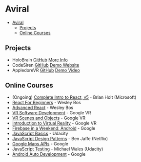 # Aviral

- [Aviral](#aviral)
  - [Projects](#projects)
  - [Online Courses](#online-courses)

## Projects

- HoloBrain [GitHub](https://github.com/aviral-garg/Holobrain) [More Info](http://eml.ubc.ca/eml-hive/holobrain/)
- CodeSiren [GitHub](https://github.com/aviral-garg/codeSirensWeb) [Demo Website](https://aviral-garg.github.io/codeSirensWeb/)
- AppledoreVR [GitHub](https://github.com/aviral-garg/Appledore-VR) [Demo Video](https://www.youtube.com/watch?v=-xQAiO2_m1Y)

## Online Courses

- (Ongoing) [Complete Intro to React, v5](https://frontendmasters.com/courses/complete-react-v5/) - Brian Holt (Microsoft)
- [React For Beginners](https://reactforbeginners.com) - Wesley Bos
- [Advanced React](https://advancedreact.com/) - Wesley Bos
- [VR Software Development](https://www.udacity.com/course/vr-software-development--ud1014) - Google VR
- [VR Scenes and Objects](https://www.udacity.com/course/vr-scenes-and-objects--ud1013) - Google VR
- [Introduction to Virtual Reality](https://www.udacity.com/course/introduction-to-virtual-reality--ud1012) - Google VR
- [Firebase in a Weekend: Android](https://www.udacity.com/course/firebase-in-a-weekend-by-google-android--ud0352) - Google
- [JavaScript Basics](https://www.udacity.com/course/intro-to-javascript--ud803) - Udacity
- [JavaScript Design Patterns](https://classroom.udacity.com/courses/ud989) - Ben Jaffe (Netflix)
- [Google Maps APIs](https://www.udacity.com/course/google-maps-apis--ud864) - Google
- [JavaScript Testing](https://www.udacity.com/course/javascript-testing--ud549) - Michael Wales (Udacity)
- [Android Auto Development](https://www.my-mooc.com/en/mooc/android-auto-development--ud875C/) - Google
